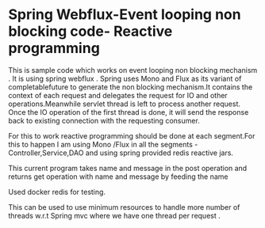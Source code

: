 # Spring Webflux-Event looping non blocking code- Reactive programming
This is sample code which works on event looping non blocking mechanism . It is using spring webflux . Spring uses Mono and Flux as its variant of completablefuture to generate the non blocking mechanism.It contains the context of each request and delegates the request for IO and other operations.Meanwhile servlet thread is left  to process another request. Once the IO operation of the first thread is done, it will send the response back to existing connection with the requesting consumer.

For this to work  reactive programming should be done at each segment.For this to happen I am using Mono /Flux in all the segments - Controller,Service,DAO and using spring provided redis reactive jars.

This current program takes name and  message  in the post operation and returns get operation  with name and message by feeding the name

Used docker redis for testing.

This can be used to use minimum resources to handle more number of threads w.r.t Spring mvc where we have one thread per request .
